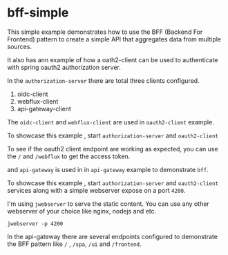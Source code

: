 # bff-simple

This simple example demonstrates how to use the BFF (Backend For Frontend) pattern to create a simple API that aggregates data from multiple sources.

It also has ann example of how a oath2-client can be used to authenticate with spring oauth2 authorization server.

In the `authorization-server` there are total three clients configured.
1. oidc-client
2. webflux-client
3. api-gateway-client

The `oidc-client` and `webflux-client` are used in `oauth2-client` example.

To showcase this example , start `authorization-server` and `oauth2-client`

To see if the oauth2 client endpoint are working as expected, you can use the `/` and `/webflux` to get the access token.


and `api-gateway` is used in in `api-gateway` example to demonstrate `bff`.

To showcase this example , start `authorization-server` and `oauth2-client` services along with a simple webserver expose on a port `4200`.

I'm using `jwebserver` to serve the static content. You can use any other webserver of your choice like nginx, nodejs and etc.

```shell
jwebserver -p 4200
```

In the api-gateway there are several endpoints configured to demonstrate the BFF pattern like `/` ,  `/spa`, `/ui` and `/frontend`.